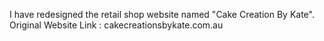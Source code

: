 I have redesigned the retail shop website named "Cake Creation By Kate". 
Original Website Link : cakecreationsbykate.com.au


